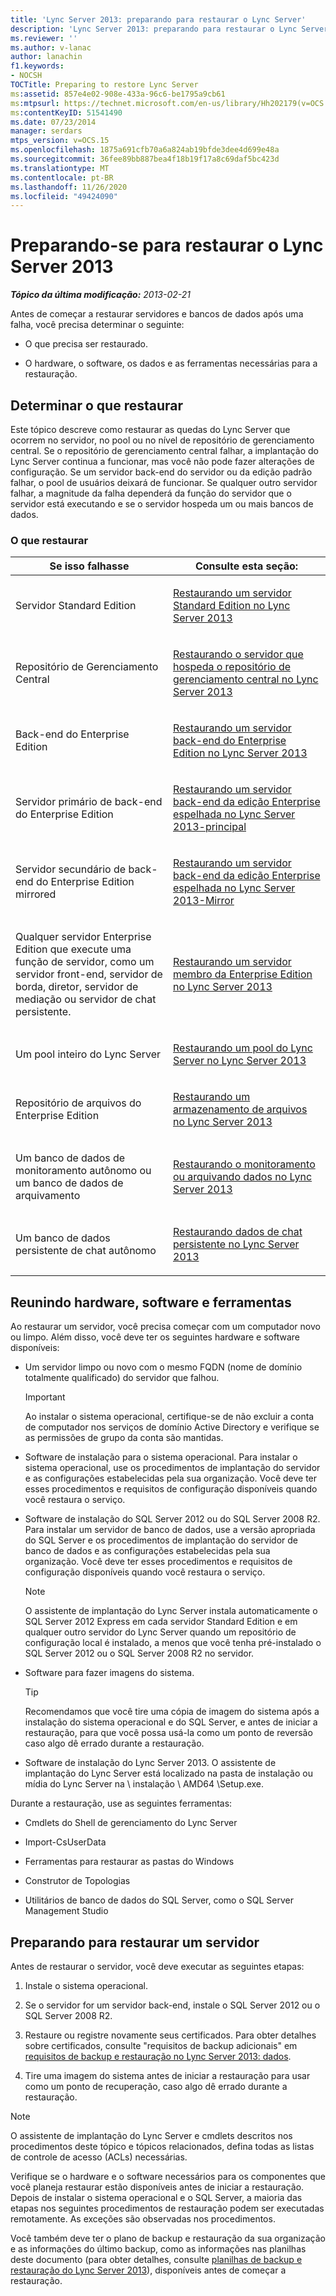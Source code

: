 ```yaml
---
title: 'Lync Server 2013: preparando para restaurar o Lync Server'
description: 'Lync Server 2013: preparando para restaurar o Lync Server.'
ms.reviewer: ''
ms.author: v-lanac
author: lanachin
f1.keywords:
- NOCSH
TOCTitle: Preparing to restore Lync Server
ms:assetid: 857e4e02-908e-433a-96c6-be1795a9cb61
ms:mtpsurl: https://technet.microsoft.com/en-us/library/Hh202179(v=OCS.15)
ms:contentKeyID: 51541490
ms.date: 07/23/2014
manager: serdars
mtps_version: v=OCS.15
ms.openlocfilehash: 1875a691cfb70a6a824ab19bfde3dee4d699e48a
ms.sourcegitcommit: 36fee89bb887bea4f18b19f17a8c69daf5bc423d
ms.translationtype: MT
ms.contentlocale: pt-BR
ms.lasthandoff: 11/26/2020
ms.locfileid: "49424090"
---
```

# <a name="preparing-to-restore-lync-server-2013"></a>Preparando-se para restaurar o Lync Server 2013

<div data-xmlns="http://www.w3.org/1999/xhtml">

<div class="topic" data-xmlns="http://www.w3.org/1999/xhtml" data-msxsl="urn:schemas-microsoft-com:xslt" data-cs="https://msdn.microsoft.com/">

<div data-asp="https://msdn2.microsoft.com/asp">



</div>

<div id="mainSection">

<div id="mainBody">

<span> </span>

_**Tópico da última modificação:** 2013-02-21_

Antes de começar a restaurar servidores e bancos de dados após uma falha, você precisa determinar o seguinte:

  - O que precisa ser restaurado.

  - O hardware, o software, os dados e as ferramentas necessárias para a restauração.

<div>

## <a name="determining-what-to-restore"></a>Determinar o que restaurar

Este tópico descreve como restaurar as quedas do Lync Server que ocorrem no servidor, no pool ou no nível de repositório de gerenciamento central. Se o repositório de gerenciamento central falhar, a implantação do Lync Server continua a funcionar, mas você não pode fazer alterações de configuração. Se um servidor back-end do servidor ou da edição padrão falhar, o pool de usuários deixará de funcionar. Se qualquer outro servidor falhar, a magnitude da falha dependerá da função do servidor que o servidor está executando e se o servidor hospeda um ou mais bancos de dados.

### <a name="what-to-restore"></a>O que restaurar

<table>
<colgroup>
<col style="width: 50%" />
<col style="width: 50%" />
</colgroup>
<thead>
<tr class="header">
<th>Se isso falhasse</th>
<th>Consulte esta seção:</th>
</tr>
</thead>
<tbody>
<tr class="odd">
<td><p>Servidor Standard Edition</p></td>
<td><p><a href="lync-server-2013-restoring-a-standard-edition-server.md">Restaurando um servidor Standard Edition no Lync Server 2013</a></p></td>
</tr>
<tr class="even">
<td><p>Repositório de Gerenciamento Central</p></td>
<td><p><a href="lync-server-2013-restoring-the-server-hosting-the-central-management-store.md">Restaurando o servidor que hospeda o repositório de gerenciamento central no Lync Server 2013</a></p></td>
</tr>
<tr class="odd">
<td><p>Back-end do Enterprise Edition</p></td>
<td><p><a href="lync-server-2013-restoring-an-enterprise-edition-back-end-server.md">Restaurando um servidor back-end do Enterprise Edition no Lync Server 2013</a></p></td>
</tr>
<tr class="even">
<td><p>Servidor primário de back-end do Enterprise Edition</p></td>
<td><p><a href="lync-server-2013-restoring-a-mirrored-enterprise-edition-back-end-server-primary.md">Restaurando um servidor back-end da edição Enterprise espelhada no Lync Server 2013-principal</a></p></td>
</tr>
<tr class="odd">
<td><p>Servidor secundário de back-end do Enterprise Edition mirrored</p></td>
<td><p><a href="lync-server-2013-restoring-a-mirrored-enterprise-edition-back-end-server-mirror.md">Restaurando um servidor back-end da edição Enterprise espelhada no Lync Server 2013-Mirror</a></p></td>
</tr>
<tr class="even">
<td><p>Qualquer servidor Enterprise Edition que execute uma função de servidor, como um servidor front-end, servidor de borda, diretor, servidor de mediação ou servidor de chat persistente.</p></td>
<td><p><a href="lync-server-2013-restoring-an-enterprise-edition-member-server.md">Restaurando um servidor membro da Enterprise Edition no Lync Server 2013</a></p></td>
</tr>
<tr class="odd">
<td><p>Um pool inteiro do Lync Server</p></td>
<td><p><a href="lync-server-2013-restoring-a-lync-server-pool.md">Restaurando um pool do Lync Server no Lync Server 2013</a></p></td>
</tr>
<tr class="even">
<td><p>Repositório de arquivos do Enterprise Edition</p></td>
<td><p><a href="lync-server-2013-restoring-a-file-store.md">Restaurando um armazenamento de arquivos no Lync Server 2013</a></p></td>
</tr>
<tr class="odd">
<td><p>Um banco de dados de monitoramento autônomo ou um banco de dados de arquivamento</p></td>
<td><p><a href="lync-server-2013-restoring-monitoring-or-archiving-data.md">Restaurando o monitoramento ou arquivando dados no Lync Server 2013</a></p></td>
</tr>
<tr class="even">
<td><p>Um banco de dados persistente de chat autônomo</p></td>
<td><p><a href="lync-server-2013-restoring-persistent-chat-data.md">Restaurando dados de chat persistente no Lync Server 2013</a></p></td>
</tr>
</tbody>
</table>


</div>

<div>

## <a name="gathering-hardware-software-and-tools"></a>Reunindo hardware, software e ferramentas

Ao restaurar um servidor, você precisa começar com um computador novo ou limpo. Além disso, você deve ter os seguintes hardware e software disponíveis:

  - Um servidor limpo ou novo com o mesmo FQDN (nome de domínio totalmente qualificado) do servidor que falhou.
    
    <div>
    

    > [!IMPORTANT]  
    > Ao instalar o sistema operacional, certifique-se de não excluir a conta de computador nos serviços de domínio Active Directory e verifique se as permissões de grupo da conta são mantidas.

    
    </div>

  - Software de instalação para o sistema operacional. Para instalar o sistema operacional, use os procedimentos de implantação do servidor e as configurações estabelecidas pela sua organização. Você deve ter esses procedimentos e requisitos de configuração disponíveis quando você restaura o serviço.

  - Software de instalação do SQL Server 2012 ou do SQL Server 2008 R2. Para instalar um servidor de banco de dados, use a versão apropriada do SQL Server e os procedimentos de implantação do servidor de banco de dados e as configurações estabelecidas pela sua organização. Você deve ter esses procedimentos e requisitos de configuração disponíveis quando você restaura o serviço.
    
    <div>
    

    > [!NOTE]  
    > O assistente de implantação do Lync Server instala automaticamente o SQL Server 2012 Express em cada servidor Standard Edition e em qualquer outro servidor do Lync Server quando um repositório de configuração local é instalado, a menos que você tenha pré-instalado o SQL Server 2012 ou o SQL Server 2008 R2 no servidor.

    
    </div>

  - Software para fazer imagens do sistema.
    
    <div>
    

    > [!TIP]  
    > Recomendamos que você tire uma cópia de imagem do sistema após a instalação do sistema operacional e do SQL Server, e antes de iniciar a restauração, para que você possa usá-la como um ponto de reversão caso algo dê errado durante a restauração.

    
    </div>

  - Software de instalação do Lync Server 2013. O assistente de implantação do Lync Server está localizado na pasta de instalação ou mídia do Lync Server na \\ instalação \\ AMD64 \\Setup.exe.

Durante a restauração, use as seguintes ferramentas:

  - Cmdlets do Shell de gerenciamento do Lync Server

  - Import-CsUserData

  - Ferramentas para restaurar as pastas do Windows

  - Construtor de Topologias

  - Utilitários de banco de dados do SQL Server, como o SQL Server Management Studio

</div>

<div>

## <a name="preparing-to-restore-a-server"></a>Preparando para restaurar um servidor

Antes de restaurar o servidor, você deve executar as seguintes etapas:

1.  Instale o sistema operacional.

2.  Se o servidor for um servidor back-end, instale o SQL Server 2012 ou o SQL Server 2008 R2.

3.  Restaure ou registre novamente seus certificados. Para obter detalhes sobre certificados, consulte "requisitos de backup adicionais" em [requisitos de backup e restauração no Lync Server 2013: dados](lync-server-2013-backup-and-restoration-requirements-data.md).

4.  Tire uma imagem do sistema antes de iniciar a restauração para usar como um ponto de recuperação, caso algo dê errado durante a restauração.

<div>


> [!NOTE]  
> O assistente de implantação do Lync Server e cmdlets descritos nos procedimentos deste tópico e tópicos relacionados, defina todas as listas de controle de acesso (ACLs) necessárias.



</div>

Verifique se o hardware e o software necessários para os componentes que você planeja restaurar estão disponíveis antes de iniciar a restauração. Depois de instalar o sistema operacional e o SQL Server, a maioria das etapas nos seguintes procedimentos de restauração podem ser executadas remotamente. As exceções são observadas nos procedimentos.

Você também deve ter o plano de backup e restauração da sua organização e as informações do último backup, como as informações nas planilhas deste documento (para obter detalhes, consulte [planilhas de backup e restauração do Lync Server 2013](lync-server-2013-backup-and-restoration-worksheets.md)), disponíveis antes de começar a restauração.

</div>

</div>

<span> </span>

</div>

</div>

</div>

